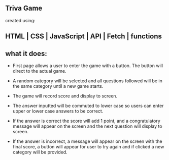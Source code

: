 **Triva Game**
---------------
created using: 

**HTML** | **CSS** | **JavaScript** | **API** | **Fetch** | **functions**
--
what it does:
-
+ First page allows a user to enter the game with a button. The button will direct to the actual game.

+ A random category will be selected and all questions followed will be in the same category until a new game starts.

+ The game will record score and display to screen.

+ The answer inputted will be commuted to lower case so users can enter upper or lower case answers to be correct.

+ If the answer is correct the score will add 1 point, and a congratulatory message will appear on the screen and the next question will display to screen.

+ If the answer is incorrect, a message will appear on the screen with the final score, a button will appear for user to try again and if clicked a new category will be provided.
